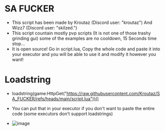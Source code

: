 # SA FUCKER
- This script has been made by Kroutaz (Discord user: "kroutaz") And Wizz7 (Discord user: "skilzed.")
- This script countain mostly pvp scripts (It is not one of those trashy grinding gui) some of the examples are no cooldown, 15 Seconds time stop...
- It is open source! Go in script.lua, Copy the whole code and paste it into your executor and you will be able to use it and modify it however you want!
 # Loadstring
- loadstring(game:HttpGet("https://raw.githubusercontent.com/Kroutaz/SA_FUCKER/refs/heads/main/script.lua"))()
- You can put that in your executor if you don't want to paste the entire code (some executors don't support loadstrings)

- ![image](https://github.com/user-attachments/assets/6e1e34b6-578c-4568-bcfa-f6b8aa57d3a8)
